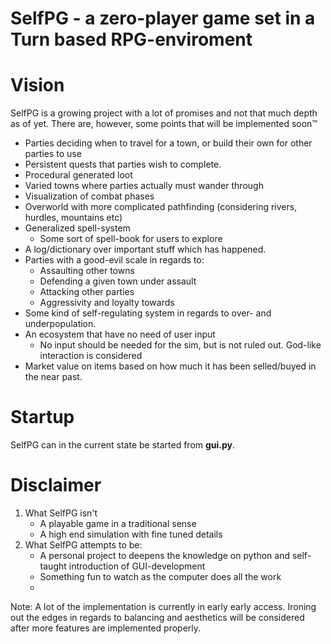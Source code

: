 SelfPG - a zero-player game set in a Turn based RPG-enviroment
======

# Vision

SelfPG is a growing project with a lot of promises and not that much depth as of yet. There are, however, some points that will be implemented soon&trade;

 * Parties deciding when to travel for a town, or build their own for other parties to use
 * Persistent quests that parties wish to complete.
 * Procedural generated loot
 * Varied towns where parties actually must wander through
 * Visualization of combat phases
 * Overworld with more complicated pathfinding (considering rivers, hurdles, mountains etc)
 * Generalized spell-system
    * Some sort of spell-book for users to explore
 * A log/dictionary over important stuff which has happened. 
 * Parties with a good-evil scale in regards to:
    - Assaulting other towns
    - Defending a given town under assault 
    - Attacking other parties
    - Aggressivity and loyalty towards 
 * Some kind of self-regulating system in regards to over- and underpopulation.
 * An ecosystem that have no need of user input
    * No input should be needed for the sim, but is not ruled out. God-like interaction is considered
 * Market value on items based on how much it has been selled/buyed in the near past.


# Startup
SelfPG can in the current state be started from __gui.py__. 

# Disclaimer
1. What SelfPG isn't
    * A playable game in a traditional sense
    * A high end simulation with fine tuned details
2. What SelfPG attempts to be:
    * A personal project to deepens the knowledge on python and self-taught introduction of GUI-development
    * Something fun to watch as the computer does all the work
    * 



Note: A lot of the implementation is currently in early early access. Ironing out the edges in regards to balancing and aesthetics will be considered after more features are implemented properly.